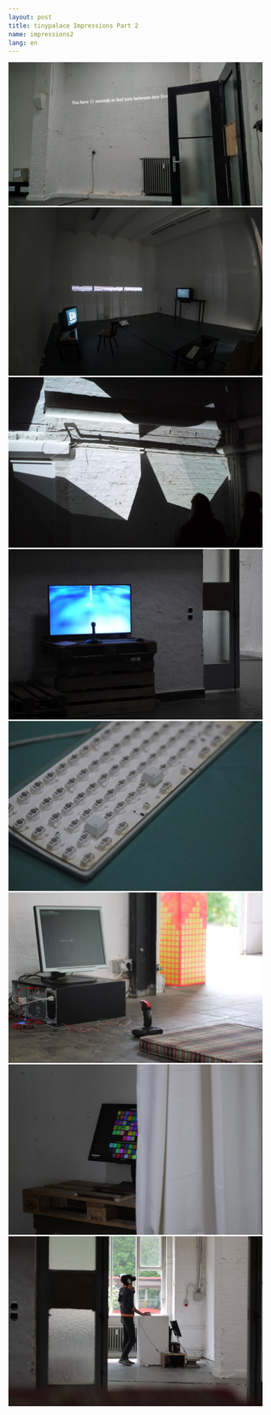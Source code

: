 ```yaml
---
layout: post
title: tinypalace Impressions Part 2
name: impressions2
lang: en
---
```


<div class="photogalerie"> 
<a href="/assets/img/2016/2/IMG_20160520_204304615(1).jpg" target="_blank"><img src="/assets/img/2016/2/IMG_20160520_204304615(1).jpg"></a>
<a href="/assets/img/2016/2/IMGP0531.jpg" target="_blank"><img src="/assets/img/2016/2/IMGP0531.jpg"></a>
<a href="/assets/img/2016/2/P1080869.jpg" target="_blank"><img src="/assets/img/2016/2/P1080869.jpg"></a>
<a href="/assets/img/2016/2/P1080871.jpg" target="_blank"><img src="/assets/img/2016/2/P1080871.jpg"></a>
<a href="/assets/img/2016/2/P1080900.jpg" target="_blank"><img src="/assets/img/2016/2/P1080900.jpg"></a>
<a href="/assets/img/2016/2/P1080921.jpg" target="_blank"><img src="/assets/img/2016/2/P1080921.jpg"></a>
<a href="/assets/img/2016/2/P1080929.jpg" target="_blank"><img src="/assets/img/2016/2/P1080929.jpg"></a>
<a href="/assets/img/2016/2/P1090015.jpg" target="_blank"><img src="/assets/img/2016/2/P1090015.jpg"></a>
</div>